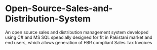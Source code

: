 # Open-Source-Sales-and-Distribution-System
An open source sales and distribution management system developed using C# and MS SQL speacially designed for fit in Pakistani market and end users, which allows generation of FBR compliant Sales Tax Invoices
